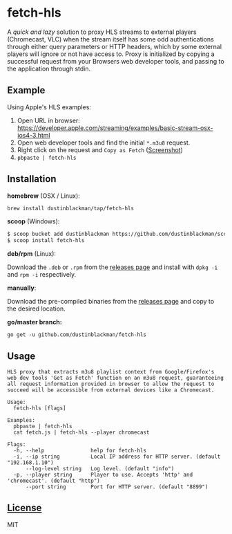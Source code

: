 # fetch-hls

A *quick and lazy* solution to proxy HLS streams to external players (Chromecast, VLC) when the stream itself has some odd authentications through either query parameters or HTTP headers, which by some external players will ignore or not have access to. Proxy is initialized by copying a successful request from your Browsers web developer tools, and passing to the application through stdin.

## Example

Using Apple's HLS examples:

1. Open URL in browser: https://developer.apple.com/streaming/examples/basic-stream-osx-ios4-3.html
2. Open web developer tools and find the initial `*.m3u8` request.
3. Right click on the request and `Copy as Fetch` ([Screenshot](https://i.imgur.com/FYl2Ovx.png))
4. `pbpaste | fetch-hls`

## Installation


**homebrew** (OSX / Linux):

```sh
brew install dustinblackman/tap/fetch-hls
```

**scoop** (Windows):

```sh
$ scoop bucket add dustinblackman https://github.com/dustinblackman/scoop-bucket.git
$ scoop install fetch-hls
```

**deb/rpm** (Linux):

Download the `.deb` or `.rpm` from the [releases page](https://github.com/dustinblackman/fetch-hls/releases) and
install with `dpkg -i` and `rpm -i` respectively.


**manually**:

Download the pre-compiled binaries from the [releases page](https://github.com/dustinblackman/fetch-hls/releases) and
copy to the desired location.

**go/master branch:**

```
go get -u github.com/dustinblackman/fetch-hls
```

## Usage

```
HLS proxy that extracts m3u8 playlist context from Google/Firefox's web dev tools 'Get as Fetch' function on an m3u8 request, guaranteeing all request information provided in browser to allow the request to succeed will be accessible from external devices like a Chromecast.

Usage:
  fetch-hls [flags]

Examples:
  pbpaste | fetch-hls
  cat fetch.js | fetch-hls --player chromecast

Flags:
  -h, --help               help for fetch-hls
  -i, --ip string          Local IP address for HTTP server. (default "192.168.1.10")
      --log-level string   Log level. (default "info")
  -p, --player string      Player to use. Accepts 'http' and 'chromecast'. (default "http")
      --port string        Port for HTTP server. (default "8899")
```

## [License](./LICENSE)

MIT
